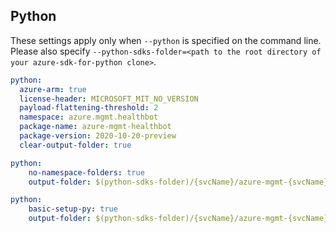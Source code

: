## Python

These settings apply only when `--python` is specified on the command line.
Please also specify `--python-sdks-folder=<path to the root directory of your azure-sdk-for-python clone>`.

```yaml $(python)
python:
  azure-arm: true
  license-header: MICROSOFT_MIT_NO_VERSION
  payload-flattening-threshold: 2
  namespace: azure.mgmt.healthbot
  package-name: azure-mgmt-healthbot
  package-version: 2020-10-20-preview
  clear-output-folder: true
```

``` yaml $(python) && $(python-mode) == 'update'
python:
    no-namespace-folders: true
    output-folder: $(python-sdks-folder)/{svcName}/azure-mgmt-{svcName}/azure/mgmt/{svcName}
```
``` yaml $(python) && $(python-mode) == 'create'
python:
    basic-setup-py: true
    output-folder: $(python-sdks-folder)/{svcName}/azure-mgmt-{svcName}
```
